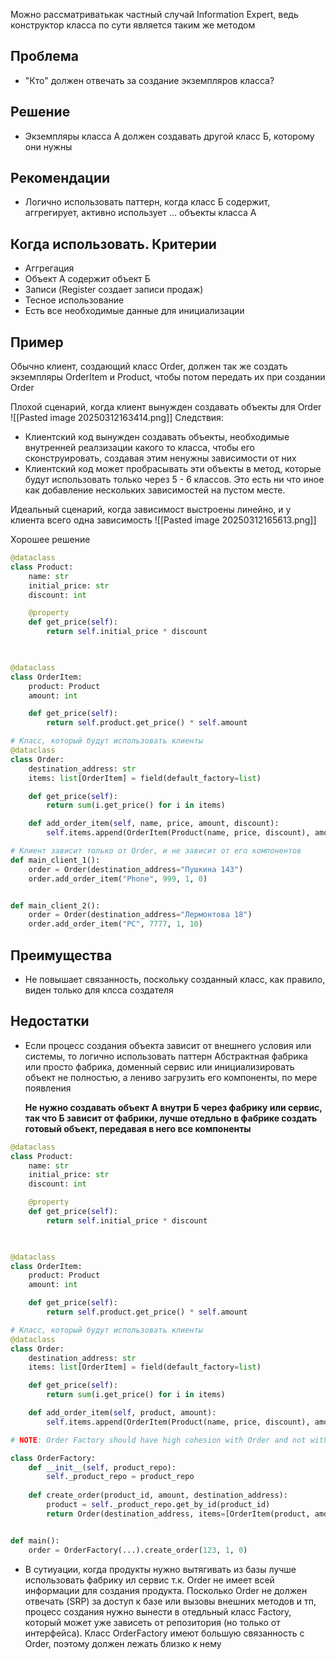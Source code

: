 Можно рассматриватькак частный случай Information Expert, ведь конструктор класса по сути является таким же методом

## Проблема
- "Кто" должен отвечать за создание экземпляров класса?

## Решение
- Экземпляры класса А должен создавать другой класс Б, которому они нужны

## Рекомендации
* Логично использовать паттерн, когда класс Б содержит, аггрегирует, активно использует ... объекты класса А

## Когда использовать. Критерии
- Аггрегация
- Объект А содержит объект Б
- Записи (Register создает записи продаж)
- Тесное использование
- Есть все необходимые данные для инициализации

## Пример
Обычно клиент, создающий класс Order, должен так же создать экземпляры OrderItem и Product, чтобы потом передать их при создании Order 

Плохой сценарий, когда клиент вынужден создавать объекты для Order
![[Pasted image 20250312163414.png]]
Следствия:
- Клиентский код вынужден создавать объекты, необходимые внутренней реалзизации какого то класса, чтобы его сконструировать, создавая этим ненужны зависимости от них
- Клиентский код может пробрасывать эти объекты в метод, которые будут использовать только через 5 - 6 классов. Это есть ни что иное как добавление нескольких зависимостей на пустом месте.

Идеальный сценарий, когда зависимост выстроены линейно, и у клиента всего одна зависимость
![[Pasted image 20250312165613.png]]


Хорошее решение
``` python
@dataclass
class Product:
	name: str
	initial_price: str
	discount: int

	@property
	def get_price(self):
		return self.initial_price * discount

	

@dataclass
class OrderItem:
	product: Product
	amount: int

	def get_price(self):
		return self.product.get_price() * self.amount

# Класс, который будут использовать клиенты
@dataclass
class Order:
	destination_address: str
	items: list[OrderItem] = field(default_factory=list)

	def get_price(self):
		return sum(i.get_price() for i in items)

	def add_order_item(self, name, price, amount, discount):
		self.items.append(OrderItem(Product(name, price, discount), amount))

# Клиент зависит только от Order, и не зависит от его компонентов
def main_client_1():
	order = Order(destination_address="Пушкина 143")
	order.add_order_item("Phone", 999, 1, 0)


def main_client_2():
	order = Order(destination_address="Лермонтова 18")
	order.add_order_item("PC", 7777, 1, 10)

```

##  Преимущества
- Не повышает связанность, поскольку созданный класс, как правило, виден только для клсса создателя

## Недостатки
- Если процесс создания объекта зависит от внешнего условия или системы, то логично использовать паттерн Абстрактная фабрика или просто фабрика, доменный сервис или инициализировать объект не полностью, а лениво загрузить его компоненты, по мере появления
  
  **Не нужно создавать объект А внутри Б через фабрику или сервис, так что Б зависит от фабрики, лучше отедльно в фабрике создать готовый объект, передавая в него все компоненты**

``` python
@dataclass
class Product:
	name: str
	initial_price: str
	discount: int

	@property
	def get_price(self):
		return self.initial_price * discount

	

@dataclass
class OrderItem:
	product: Product
	amount: int

	def get_price(self):
		return self.product.get_price() * self.amount

# Класс, который будут использовать клиенты
@dataclass
class Order:
	destination_address: str
	items: list[OrderItem] = field(default_factory=list)

	def get_price(self):
		return sum(i.get_price() for i in items)

	def add_order_item(self, product, amount):
		self.items.append(OrderItem(Product(name, price, discount), amount))

# NOTE: Order Factory should have high cohesion with Order and not with concrete ProductRepository

class OrderFactory:
	def __init__(self, product_repo):
		self._product_repo = product_repo
		
	def create_order(product_id, amount, destination_address):
		product = self._product_repo.get_by_id(product_id)
		return Order(destination_address, items=[OrderItem(product, amount)])


def main():
	order = OrderFactory(...).create_order(123, 1, 0)
```

- В сутиуации, когда продукты нужно вытягивать из базы лучше использовать фабрику ил сервис т.к. Order не имеет всей информации для создания продукта. Посколько Order не должен отвечать (SRP) за доступ к базе или вызовы внешних методов и тп, процесс создания нужно вынести в отедльный класс Factory, который может уже зависеть от репозитория (но только от интерфейса). Класс OrderFactory имеют большую связанность с Order, поэтому должен лежать близко к нему